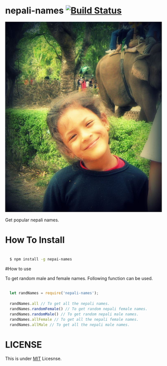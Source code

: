 # nepali-names [![Build Status](https://travis-ci.org/bravegurkha/nepali-names.svg?branch=master)](https://travis-ci.org/bravegurkha/nepali-names)

![](kali.jpg)

Get popular nepali names.

# How To Install

```sh

  $ npm install -g nepai-names

```

#How to use

To get random male and female names. Following function can be used.

```js

  let randNames = require('nepali-names');

  randNames.all // To get all the nepali names.
  randNames.randomFemale() // To get random nepali female names.
  randNames.randomMale() // To get random nepali male names.
  randNames.allFemale // To get all the nepali female names.
  randNames.allMale // To get all the nepali male names.
```

# LICENSE

This is under [MIT](https://opensource.org/licenses/mit-license.php) Licesnse.
